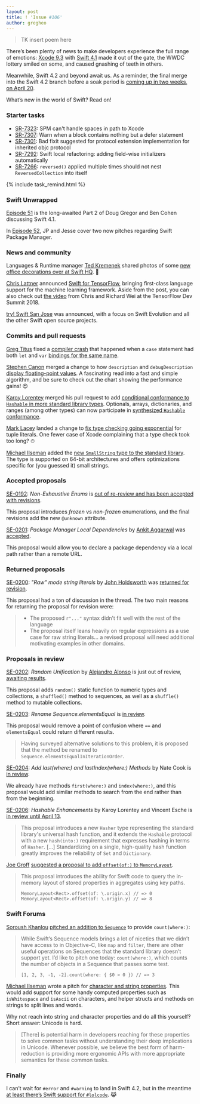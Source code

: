 ```yaml
---
layout: post
title: ! 'Issue #106'
author: gregheo
---
```


> TK insert poem here

There’s been plenty of news to make developers experience the full range of emotions: [Xcode 9.3](https://developer.apple.com/news/releases/?id=03292018d) with [Swift 4.1](https://swift.org/blog/swift-4-1-released/) made it out of the gate, the WWDC lottery smiled on some, and caused gnashing of teeth in others.

Meanwhile, Swift 4.2 and beyond await us. As a reminder, the final merge into the Swift 4.2 branch before a soak period is [coming up in two weeks, on April 20](https://swift.org/blog/4-2-release-process/).

What’s new in the world of Swift? Read on!

<!--excerpt-->


### Starter tasks

- [SR-7323](https://bugs.swift.org/browse/SR-7323): SPM can't handle spaces in path to Xcode
- [SR-7307](https://bugs.swift.org/browse/SR-7307): Warn when a block contains nothing but a defer statement
- [SR-7301](https://bugs.swift.org/browse/SR-7301): Bad fixit suggested for protocol extension implementation for inherited objc protocol
- [SR-7292](https://bugs.swift.org/browse/SR-7292): Swift local refactoring: adding field-wise initializers automatically
- [SR-7266](https://bugs.swift.org/browse/SR-7266): `reversed()` applied multiple times should not nest `ReversedCollection` into itself

{% include task_remind.html %}


### Swift Unwrapped

[Episode 51](https://spec.fm/podcasts/swift-unwrapped/125760) is the long-awaited Part 2 of Doug Gregor and Ben Cohen discussing Swift 4.1.

In [Episode 52](https://spec.fm/podcasts/swift-unwrapped/129738), JP and Jesse cover two now pitches regarding Swift Package Manager.


### News and community

Languages & Runtime manager [Ted Kremenek](https://twitter.com/tkremenek) shared photos of some [new office decorations over at Swift HQ](https://twitter.com/tkremenek/status/977268865066450944). 🤖

[Chris Lattner](https://twitter.com/clattner_llvm) announced [Swift for TensorFlow](https://groups.google.com/a/tensorflow.org/forum/#!topic/swift/xtXCEvtDe5Q), bringing first-class language support for the machine learning framework. Aside from the post, you can also check out [the video](https://www.youtube.com/watch?list=PLQY2H8rRoyvxjVx3zfw4vA4cvlKogyLNN&v=Yze693W4MaU) from Chris and Richard Wei at the TensorFlow Dev Summit 2018.

[try! Swift San Jose](https://www.tryswift.co/events/2018/sanjose/) was announced, with a focus on Swift Evolution and all the other Swift open source projects.

### Commits and pull requests

[Greg Titus](https://github.com/gregomni) fixed a [compiler crash](https://github.com/apple/swift/pull/15488) that happened when a `case` statement had both `let` and `var` [bindings for the same name](https://bugs.swift.org/browse/SR-7261).

[Stephen Canon](https://github.com/stephentyrone) merged a change to how `description` and `debugDescription` [display floating-point values](https://github.com/apple/swift/pull/15474). A fascinating read into a fast and simple algorithm, and be sure to check out the chart showing the performance gains! 😍

[Karoy Lorentey](https://github.com/lorentey) merged his pull request to add [conditional conformance to `Hashable` in more standard library types](https://github.com/apple/swift/pull/15382). Optionals, arrays, dictionaries, and ranges (among other types) can now participate in [synthesized `Hashable` conformance](https://forums.swift.org/t/amendment-se-0143-conditional-conformance-add-hashable-conformance-to-std-lib-types/11401).

[Mark Lacey](https://github.com/rudkx) landed a change to [fix type checking going exponential](https://github.com/apple/swift/pull/15419) for tuple literals. One fewer case of Xcode complaining that a type check took too long? ⏱

[Michael Ilseman](https://github.com/milseman) added the [new `SmallString` type to the standard library](https://github.com/apple/swift/pull/14755). The type is supported on 64-bit architectures and offers optimizations specific for (you guessed it) small strings.


### Accepted proposals

[SE-0192](https://github.com/apple/swift-evolution/blob/master/proposals/0192-non-exhaustive-enums.md): _Non-Exhaustive Enums_ is [out of re-review and has been accepted with revisions](https://forums.swift.org/t/se-0192-non-exhaustive-enums-review-2/11043/62).

This proposal introduces _frozen_ vs _non-frozen_ enumerations, and the final revisions add the new `@unknown` attribute.

[SE-0201](https://github.com/apple/swift-evolution/blob/master/proposals/0201-package-manager-local-dependencies.md): _Package Manager Local Dependencies_ by [Ankit Aggarwal](https://github.com/aciidb0mb3r) was [accepted](https://forums.swift.org/t/accepted-se-0201-package-manager-local-dependencies/11629).

This proposal would allow you to declare a package dependency via a local path rather than a remote URL.


### Returned proposals

[SE-0200](https://github.com/apple/swift-evolution/blob/master/proposals/0200-raw-string-escaping.md): _"Raw" mode string literals_ by [John Holdsworth](https://github.com/johnno1962) was [returned for revision](https://forums.swift.org/t/returned-for-revision-se-0200-raw-mode-string-literals/11630).

This proposal had a ton of discussion in the thread. The two main reasons for returning the proposal for revision were:

> - The proposed `r"..."` syntax didn’t fit well with the rest of the language
> - The proposal itself leans heavily on regular expressions as a use case for raw string literals... a revised proposal will need additional motivating examples in other domains.


### Proposals in review

[SE-0202](https://github.com/apple/swift-evolution/blob/master/proposals/0202-random-unification.md): _Random Unification_ by [Alejandro Alonso](https://github.com/Azoy) is just out of review, [awaiting results](https://forums.swift.org/t/se-0202-random-unification/11313).

This proposal adds `random()` static function to numeric types and collections, a `shuffled()` method to sequences, as well as a `shuffle()` method to mutable collections.


[SE-0203](https://github.com/apple/swift-evolution/blob/master/proposals/0203-rename-sequence-elements-equal.md): _Rename Sequence.elementsEqual_ is [in review](https://forums.swift.org/t/se-0203-rename-sequence-elementsequal/11482).

This proposal would remove a point of confusion where `==` and `elementsEqual` could return different results.

> Having surveyed alternative solutions to this problem, it is proposed that the method be renamed to `Sequence.elementsEqualInIterationOrder`.


[SE-0204](https://github.com/apple/swift-evolution/blob/master/proposals/0204-add-last-methods.md): _Add last(where:) and lastIndex(where:) Methods_ by Nate Cook is [in review](https://forums.swift.org/t/se-0204-add-last-where-and-lastindex-where-methods/11486).

We already have methods `first(where:)` and `index(where:)`, and this proposal would add similar methods to search from the end rather than from the beginning.


[SE-0206](https://github.com/apple/swift-evolution/blob/78332d211d00abac286c47609ce1a88a03c6e9bf/proposals/0206-hashable-enhancements.md): _Hashable Enhancements_ by Karoy Lorentey and Vincent Esche is [in review until April 13](https://forums.swift.org/t/se-0206-hashable-enhancements/11675).

> This proposal introduces a new `Hasher` type representing the standard library's universal hash function, and it extends the `Hashable` protocol with a new `hash(into:)` requirement that expresses hashing in terms of `Hasher`. [...] Standardizing on a single, high-quality hash function greatly improves the reliability of `Set` and `Dictionary`.


[Joe Groff]() [suggested a proposal to add `offset(of:)` to `MemoryLayout`](https://github.com/apple/swift-evolution/pull/818/files?diff=unified).

> This proposal introduces the ability for Swift code to query the in-memory layout of stored properties in aggregates using key paths.
>
> `MemoryLayout<Rect>.offset(of: \.origin.x) // => 0`
> `MemoryLayout<Rect>.offset(of: \.origin.y) // => 8`


### Swift Forums

[Soroush Khanlou](https://twitter.com/khanlou) [pitched an addition to `Sequence`](https://forums.swift.org/t/count-where-on-sequence/11186) to provide `count(where:)`:

> While Swift’s Sequence models brings a lot of niceties that we didn’t have access to in Objective-C, like `map` and `filter`, there are other useful operations on Sequences that the standard library doesn’t support yet. I’d like to pitch one today: `count(where:)`, which counts the number of objects in a Sequence that passes some test.
>
> `[1, 2, 3, -1, -2].count(where: { $0 > 0 }) // => 3`


[Michael Ilseman]() wrote a pitch for [character and string properties](https://forums.swift.org/t/pitch-character-and-string-properties/11620). This would add support for some handy computed properties such as `isWhitespace` and `isAscii` on characters, and helper structs and methods on strings to split lines and words.

Why not reach into string and character properties and do all this yourself? Short answer: Unicode is hard.

> [There] is potential harm in developers reaching for these properties to solve common tasks without understanding their deep implications in Unicode. Whenever possible, we believe the best form of harm-reduction is providing more ergonomic APIs with more appropriate semantics for these common tasks.


### Finally

I can’t wait for `#error` and `#warning` to land in Swift 4.2, but in the meantime [at least there’s Swift support for `#lolcode`](https://github.com/CodaFi/swift/blob/72f19c9565ae7da1fe8bb7a4d02ff51cec9caa54/test/Interpreter/lolcode.swift). 😹
